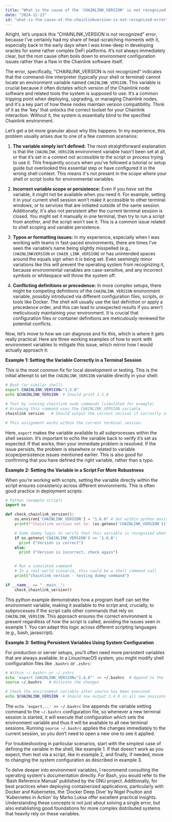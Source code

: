 ```yaml
---
title: "What is the cause of the 'CHAINLINK_VERSION' is not recognized' error?"
date: "2024-12-23"
id: "what-is-the-cause-of-the-chainlinkversion-is-not-recognized-error"
---
```


Alright, let’s unpack this “CHAINLINK_VERSION is not recognized” error, because I've certainly had my share of head-scratching moments with it, especially back in the early days when I was knee-deep in developing oracles for some rather complex DeFi platforms. It’s not always immediately clear, but the root cause often boils down to environment configuration issues rather than a flaw in the Chainlink software itself.

The error, specifically, "CHAINLINK_VERSION is not recognized" indicates that the command-line interpreter (typically your shell or terminal) cannot locate an environment variable named `CHAINLINK_VERSION`. This variable is crucial because it often dictates which version of the Chainlink node software and related tools the system is supposed to use. It’s a common tripping point when deploying, upgrading, or managing Chainlink nodes, and it's a key part of how these nodes maintain version compatibility. Think of it as the 'key' that unlocks the correct toolset for your Chainlink interaction. Without it, the system is essentially blind to the specified Chainlink environment.

Let’s get a bit more granular about why this happens. In my experience, this problem usually arises due to one of a few common scenarios:

1. **The variable simply isn't defined:** The most straightforward explanation is that the `CHAINLINK_VERSION` environment variable hasn't been set at all, or that it’s set in a context not accessible to the script or process trying to use it. This frequently occurs when you've followed a tutorial or setup guide but overlooked this essential step or have configured it in the wrong shell context. This means it's not present in the scope where your shell or script looks for environmental variables.

2. **Incorrect variable scope or persistence:** Even if you *have* set the variable, it might not be available when you need it. For example, setting it in your current shell session won’t make it accessible to other terminal windows, or to services that are initiated outside of the same session. Additionally, it's also not persistent after the current terminal session is closed. You might set it manually in one terminal, then try to run a script from another, and the script won't see it. This is a common issue related to shell scoping and variable persistence.

3. **Typos or formatting issues:** In my experience, especially when I was working with teams in fast-paced environments, there are times I’ve seen the variable’s name being slightly misspelled (e.g., `CHAINLINKVERSION` or `CHAIN_LINK_VERSION`) or has unintended spaces around the equals sign when it is being set. Even seemingly minor variations like this will prevent the operating system from recognizing it, because environmental variables are case-sensitive, and any incorrect symbols or whitespace will throw the system off.

4. **Conflicting definitions or precedence:** In more complex setups, there might be competing definitions of the `CHAINLINK_VERSION` environment variable, possibly introduced via different configuration files, scripts, or tools like Docker. The shell will usually use the last definition or apply a precedence order, and this can lead to unexpected results if you aren't meticulously maintaining your environment. It is crucial that configuration files or container definitions are meticulously reviewed for potential conflicts.

Now, let’s move to how we can diagnose and fix this, which is where it gets really practical. Here are three working examples of how to work with environment variables to mitigate this issue, which mirror how I would actually approach it:

**Example 1: Setting the Variable Correctly in a Terminal Session**

This is the most common fix for local development or testing. This is the initial attempt to set the `CHAINLINK_VERSION` variable directly in your shell:

```bash
# Bash (or similar shell)
export CHAINLINK_VERSION="1.5.0"
echo $CHAINLINK_VERSION  # Should print 1.5.0

# Test by running chainlink node commands (simulated for example)
# Assuming this command uses the CHAINLINK_VERSION variable
chainlink version   # Should output the correct version if correctly implemented

# This assignment works within the current terminal session.
```

Here, `export` makes the variable available to all subprocesses within the shell session. It’s important to echo the variable back to verify it’s set as expected. If that works, then your immediate problem is resolved. If the issue persists, the problem is elsewhere or related to variable scope/persistence issues mentioned earlier. This is also good for confirming that you have defined the right variable, rather than a typo.

**Example 2: Setting the Variable in a Script For More Robustness**

When you’re working with scripts, setting the variable directly within the script ensures consistency across different environments. This is often good practice in deployment scripts:

```python
# Python (example script)
import os

def check_chainlink_version():
    os.environ['CHAINLINK_VERSION'] = "1.6.0" # Set within python environment
    print(f"Chainlink version set to: {os.getenv('CHAINLINK_VERSION')}")

    # Some dummy logic to verify that this variable is recognized when passed to other tools
    if os.getenv('CHAINLINK_VERSION') == '1.6.0':
      print ("Version is correct")
    else:
      print ("Version is incorrect, check again")


    # Run a simulated command
    # In a real-world scenario, this could be a shell command call
    print("chainlink version - testing dummy command")

if __name__ == "__main__":
    check_chainlink_version()
```

This python example demonstrates how a program itself can set the environment variable, making it available to the script and, crucially, to subprocesses if the script calls other commands that rely on `CHAINLINK_VERSION`. This approach ensures the correct environment is present regardless of how the script is called, avoiding the issues seen in example 1. You can adapt this logic across different scripting languages (e.g., bash, javascript).

**Example 3: Setting Persistent Variables Using System Configuration**

For production or server setups, you’ll often need more persistent variables that are always available. In a Linux/macOS system, you might modify shell configuration files like `.bashrc` or `.zshrc`:

```bash
# Within ~/.bashrc or ~/.zshrc
echo 'export CHAINLINK_VERSION="1.4.0"' >> ~/.bashrc  # Append to the file
source ~/.bashrc   # Activate the changes

# Check the environment variable after source has been executed
echo $CHAINLINK_VERSION  # Should now output 1.4.0 in all new sessions
```

The `echo 'export...' >> ~/.bashrc` line appends the variable setting command to the `~/.bashrc` configuration file, so whenever a new terminal session is started, it will execute that configuration which sets the environment variable and thus it will be available to all new terminal sessions. Running `source ~/.bashrc` applies the changes immediately to the current session, so you don’t need to open a new one to see it applied.

For troubleshooting in particular scenarios, start with the simplest case of defining the variable in the shell, like example 1. If that doesn't work as you expect, then test via a script, like in example 2, and finally, if needed, move to changing the system configuration as described in example 3.

To delve deeper into environment variables, I recommend consulting the operating system's documentation directly. For Bash, you would refer to the 'Bash Reference Manual' published by the GNU project. Additionally, for best practices when deploying containerized applications, particularly with Docker and Kubernetes, the 'Docker Deep Dive' by Nigel Poulton and 'Kubernetes in Action' by Marko Luksa offer excellent practical insights. Understanding these concepts is not just about solving a single error, but also establishing good foundations for more complex distributed systems that heavily rely on these variables.
